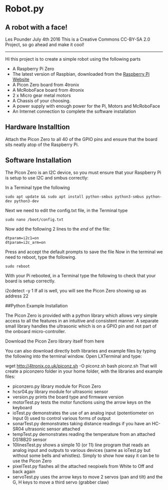 
# Robot.py
## A robot with a face!
Les Pounder July 4th 2016
This is a Creative Commons CC-BY-SA 2.0 Project, so go ahead and make it cool!

---
Hi this project is to create a simple robot using the following parts

- A Raspberry Pi Zero
- The latest version of Raspbian, downloaded from the [Raspberry Pi Website](https://www.raspberrypi.org/downloads/)
- A Picon Zero board from 4tronix
- A McRoboFace board from 4tronix
- 2 x Micro gear metal motors
- A Chassis of your choosing.
- A power supply with enough power for the Pi, Motors and McRoboFace
- An Internet connection to complete the software installation

## Hardware Installtion
Attach the Picon Zero to all 40 of the GPIO pins and ensure that the board sits neatly atop of the Raspberry Pi.

## Software Installation 

The Picon Zero is an I2C device, so you must ensure that your Raspberry Pi is setup to use I2C and smbus correctly:

In a Terminal type the following
```
sudo apt update && sudo apt install python-smbus python3-smbus python-dev python3-dev
```

Next we need to edit the config.txt file, in the Terminal type
```
sudo nano /boot/config.txt
```
Now add the following 2 lines to the *end* of the file:
```
dtparam=i2c1=on
dtparam=i2c_arm=on
```

Press <ctrl-x> and accept the default prompts to save the file
Now in the terminal we need to reboot, type the following.
```
sudo reboot
```
With your Pi rebooted, in a Terminal type the following to check that your board is setup correctly.

i2cdetect -y 1
If all is well, you will see the Picon Zero showing up as address 22 

##Python Example Installation

The Picon Zero is provided with a python library which allows very simple access to all the features in an intuitive and consistent manner. A separate small library handles the ultrasonic which is on a GPIO pin and not part of the onboard micro-controller.

Download the Picon Zero library itself  from here

You can also download directly both libraries and example files by typing the following into the terminal window. Open LXTerminal and type:

wget http://4tronix.co.uk/piconz.sh -O piconz.sh
bash piconz.sh
That will create a piconzero folder in your home folder, with the libraries and example files:

- piconzero.py  library module for Picon Zero
- hcsr04.py  library module for ultrasonic sensor
- version.py prints the board type and firmware version
- motorTest.py  tests the motor functions using the arrow keys on the keyboard
- ioTest.py  demonstrates the use of an analog input (potentiometer on Input 0) used to control various forms of output
- sonarTest.py  demonstrates taking distance readings if you have an HC-SR04 ultrasonic sensor attached
- tempTest.py demonstrates reading the temperature from an attached DS18B20 sensor
- 10linesTest.py  shows a simple 10 (or 11) line program that reads an analog input and outputs to various devices (same as ioTest.py but without some bells and whistles). Simply to show how easy it can be to use the Picon Zero
- pixelTest.py  flashes all the attached neopixels from White to Off and back again
- servoTest.py uses the arrow keys to move 2 servos (pan and tilt) and the G, H keys to move a third servo (grabber claw)

